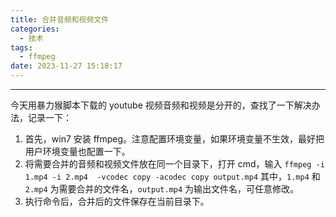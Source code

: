```yaml
---
title: 合并音频和视频文件
categories:
  - 技术
tags:
  - ffmpeg
date: 2023-11-27 15:18:17
---
```


---

今天用暴力猴脚本下载的 youtube 视频音频和视频是分开的，查找了一下解决办法，记录一下：

1. 首先，win7 安装 ffmpeg。注意配置环境变量，如果环境变量不生效，最好把用户环境变量也配置一下。
2. 将需要合并的音频和视频文件放在同一个目录下，打开 cmd，输入 `ffmpeg -i 1.mp4 -i 2.mp4  -vcodec copy -acodec copy output.mp4`
   其中，`1.mp4` 和 `2.mp4` 为需要合并的文件名，`output.mp4` 为输出文件名，可任意修改。
3. 执行命令后，合并后的文件保存在当前目录下。
